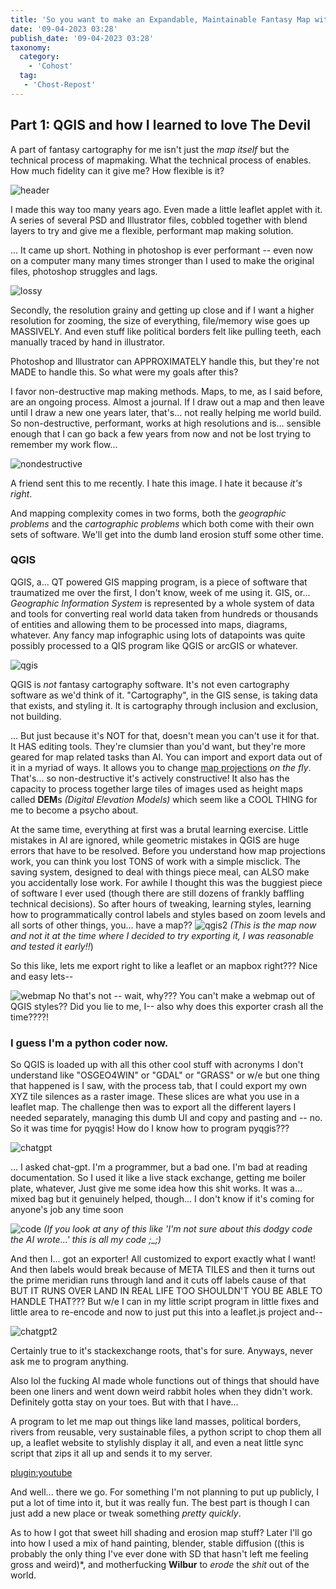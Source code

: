 ```yaml
---
title: 'So you want to make an Expandable, Maintainable Fantasy Map without making a single reasonable choice: Cartography for the Utterly Deranged (Part 1)'
date: '09-04-2023 03:28'
publish_date: '09-04-2023 03:28'
taxonomy:
  category:
    - 'Cohost'
  tag:
   - 'Chost-Repost'
---
```


## Part 1: QGIS and how I learned to love The Devil

A part of fantasy cartography for me isn't just the *map itself* but the technical process of mapmaking. What the technical process of enables. How much fidelity can it give me? How flexible is it?

![header](header.png "header")
 
I made this way too many years ago. Even made a little leaflet applet with it. A series of several PSD and Illustrator files, cobbled together with blend layers to try and give me a flexible, performant map making solution.

... It came up short. Nothing in photoshop is ever performant -- even now on a computer many many times stronger than I used to make the original files, photoshop struggles and lags.

![lossy](lossy.png "lossy")

Secondly, the resolution grainy and getting up close and if I want a higher resolution for zooming, the size of everything, file/memory wise goes up MASSIVELY. And even stuff like political borders felt like pulling teeth, each manually traced by hand in illustrator.

Photoshop and Illustrator can APPROXIMATELY handle this, but they're not MADE to handle this. So what were my goals after this?

I favor non-destructive map making methods. Maps, to me, as I said before, are an ongoing process. Almost a journal. If I draw out a map and then leave until I draw a new one years later, that's... not really helping me world build. So non-destructive, performant, works at high resolutions and is... sensible enough that I can go back a few years from now and not be lost  trying to remember my work flow...

![nondestructive](nondestructive.png "nondestructive")

A friend sent this to me recently. I hate this image. I hate it because *it's right*.

And mapping complexity comes in two forms, both the *geographic problems* and the *cartographic problems* which both come with their own sets of software. We'll get into the dumb land erosion stuff some other time.

### QGIS

QGIS, a... QT powered GIS mapping program, is a piece of software that traumatized me over the first, I don't know, week of me using it. GIS, or... 
*Geographic Information System* is represented by a whole system of data and tools for converting real world data taken from hundreds or thousands of entities and allowing them to be processed into maps, diagrams, whatever. Any fancy map infographic using lots of datapoints was quite possibly processed to a QIS program like QGIS or arcGIS or whatever.

![qgis](qgis.png "qgis")

QGIS is *not* fantasy cartography software. It's not even cartography software as we'd think of it. "Cartography", in the GIS sense, is taking data that exists, and styling it. It is cartography through inclusion and exclusion, not building.

... But just because it's NOT for that, doesn't mean you can't use it for that. It HAS editing tools. They're clumsier than you'd want, but they're more geared for map related tasks than AI. You can import and export data out of it in a myriad of ways. It allows you to change [map projections](https://en.wikipedia.org/wiki/Map_projection) *on the fly*. That's... so non-destructive it's actively constructive! It also has the capacity to process together large tiles of images used as height maps called **DEM**s *(Digital Elevation Models)* which seem like a COOL THING for me to become a psycho about.

At the same time, everything at first was a brutal learning exercise. Little mistakes in AI are ignored, while geometric mistakes in QGIS are huge errors that have to be resolved. Before you understand how map projections work, you can think you lost TONS of work with a simple misclick. The saving system, designed to deal with things piece meal, can ALSO make you accidentally lose work. For awhile I thought this was the buggiest piece of software I ever used (though there are still dozens of frankly baffling technical decisions). So after hours of tweaking, learning styles, learning how to programmatically control labels and styles based on zoom levels and all sorts of other things, you... have a map??
![qgis2](qgis2.png "qgis2")  *(This is the map now and not it at the time where I decided to try exporting it, I was reasonable and tested it early!!*)

So this like, lets me export right to like a leaflet or an mapbox right??? Nice and easy lets-- 

![webmap](webmap.png "webmap") No that's not -- wait, why??? You can't make a webmap out of QGIS styles?? Did you lie to me, I-- also why does this exporter crash all the time????!

### I guess I'm a python coder now.

So QGIS is loaded up with all this other cool stuff with acronyms I don't understand like "OSGEO4WIN" or "GDAL" or "GRASS" or w/e but one thing that happened is I saw, with the process tab, that I could export my own XYZ tile silences as a raster image. These slices are what you use in a leaflet map.  The challenge then was to export all the different layers I needed separately, managing this dumb UI and copy and pasting and -- no. So it was time for pyqgis! How do I know how to program pyqgis???

![chatgpt](chatgpt.png "chatgpt")

... I asked chat-gpt. I'm a programmer, but a bad one. I'm bad at reading documentation. So I used it like a live stack exchange, getting me boiler plate, whatever, Just give me some idea how this shit works. It was a... mixed bag but it genuinely helped, though... I don't know if it's coming for anyone's job any time soon

![code](code.png "code")
*(If you look at any of this like 'I'm not sure about this dodgy code the AI wrote...' this is all my code ;_;)*

And then I... got an exporter! All customized to export exactly what I want! And then labels would break because of META TILES and then it turns out the prime meridian runs through land and it cuts off labels cause of that BUT IT RUNS OVER LAND IN REAL LIFE TOO SHOULDN'T YOU BE ABLE TO HANDLE THAT??? But w/e I can in my little script program in little fixes and little area to re-encode and now to just put this into a leaflet.js project and--

![chatgpt2](chatgpt2.png "chatgpt2")

Certainly true to it's stackexchange roots, that's for sure. Anyways, never ask me to program anything.

Also lol the fucking AI made whole functions out of things that should have been one liners and went down weird rabbit holes when they didn't work. Definitely gotta stay on your toes. But with that I have...

A program to let me map out things like land masses, political borders, rivers from reusable, very sustainable files, a python script to chop them all up, a leaflet website to stylishly display it all, and even a neat little sync script that zips it all up and sends it to my server.

[plugin:youtube](https://www.youtube.com/watch?v=9z5OvEsg0vg)

And well... there we go. For something I'm not planning to put up publicly, I put a lot of time into it, but it was really fun. The best part is though I can just add a new place or tweak something *pretty quickly*.

As to how I got that sweet hill shading and erosion map stuff? Later I'll go into how I used a mix of hand painting, blender, stable diffusion ((this is probably the only thing I've ever done with SD that hasn't left me feeling gross and weird)*, and motherfucking **Wilbur** to *erode* the *shit* out of the world.